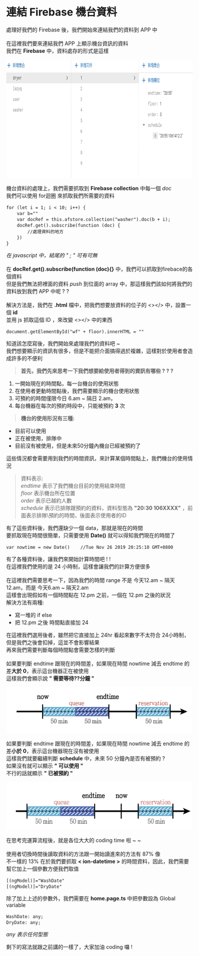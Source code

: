 # 連結 Firebase 機台資料

處理好我們的 Firebase 後，我們開始來連結我們的資料到 APP 中 \
\
在這裡我們要來連結我們 APP 上顯示機台資訊的資料\
我們在 **Firebase** 中，資料處存的形式是這樣

<img src="教程圖片/1575250624152.jpg" width="800px" height="320px">

機台資料的處理上，我們需要抓取到 **Firebase collection** 中每一個 *doc* \
我們可以使用 for迴圈 來抓取我們所需要的資料

    for (let i = 1; i < 10; i++) {
        var b=""
        var docRef = this.afstore.collection("washer").doc(b + i);
        docRef.get().subscribe(function (doc) {
            //處理資料的地方
        })
    }

*在 javascript 中，結尾的 " ; " 可有可無* \
\
在 **docRef.get().subscribe(function (doc){}** 中，我們可以抓取到firebace的各個資料\
但是我們無法把裡面的資料 *push* 到位面的 array 中，那這樣我們該如何將我們的資料放到我們 APP 中呢 ? ? \
\
解決方法是，我們在 **.html** 檔中，把我們想要放資料的位子的 <></> 中，設置一個 **id** \
並用 js 抓取這個 ID ，來改變 <></> 中的東西

    document.getElementById("wf" + floor).innerHTML = ""

知道該怎麼寫後，我們開始來處理我們的資料吧 ~ \
我們想要顯示的資訊有很多，但是不能把介面搞得過於複雜，這樣對於使用者會造成許多的不便利

> **首先，我們先來思考一下我們想要給使用者得到的資訊有哪些 ? ? ?**
1. 一開始現在的時間點，每一台機台的使用狀態
2. 在使用者更動時間點後，我們需要顯示的機台使用狀態
3. 可預約的時間僅限今日 6.am ~ 隔日 2.am，
4. 每台機器在每次的預約時段中，只能被預約 **3** 次

>**機台的使用形況有三種:**
* 目前可以使用
* 正在被使用，排隊中
* 目前沒有被使用，但是未來50分鐘內機台已經被預約了 

這些情況都會需要用到我們的時間資訊，來計算某個時間點上，我們機台的使用情況

>資料表示:\
*endtime* 表示了我們機台目前的使用結束時間\
*floor* 表示機台所在位置\
*order* 表示已越約人數\
*schedule* 表示已排隊跟預約的資料，資料型態為 **"20:30 106XXXX"** ，前面表示排隊\預約的時間，後面表示使用者的ID

有了這些資料後，我們還缺少一個 data，那就是現在的時間\
要抓取現在時間很簡單，只需要使用 **Date()** 就可以得知我們現在的時間了

    var nowtime = new Date()    //Tue Nov 26 2019 20:25:10 GMT+0800

有了各種資料後，讓我們來開始計算時間吧 ! !\
在這裡我們使用的是 24 小時制，這樣會讓我們的計算方便很多\
\
在這裡我們需要思考一下，因為我們的時間 range 不是 今天12.am ~ 隔天12.am，而是 今天6.am ~ 隔天2.am \
這樣會出現假如有一個時間點在 12.pm 之前，一個在 12.pm 之後的狀況\
解決方法有兩種:
* 寫一堆的 if else
* 把 12.pm 之後 時間點直接加 24

在這裡我們選用後者，雖然把它直接加上 24hr 看起來數字不太符合 24小時制，但是我們之後會扣掉，這並不會影響結果\
再來我們需要判斷每個時間點會需要怎樣的判斷\
\
如果要判斷 endtime 跟現在的時間差，如果現在時間 nowtime 減去 endtime 的差**大於 0**，表示這台機器正在被使用\
這樣我們會顯示說 **" 需要等待??分鐘 "**

<img src="教程圖片/1574769743758.jpg" width="750px" height="125px">

如果要判斷 endtime 跟現在的時間差，如果現在時間 nowtime 減去 endtime 的差**小於 0**，表示這台機器現在沒有被使用\
這樣我們就要繼續判斷 **schedule** 中，未來 50 分鐘內是否有被預約 ?\
如果沒有就可以顯示 **" 可以使用 "**\
不行的話就顯示 **" 已被預約 "**

<img src="教程圖片/1574772738022.jpg" width="750px" height="130px">

在思考完運算流程後，就是各位大大的 coding time 啦 ~ ~ \
\
使用者切換時間後讀取資料的方法跟一開始讀進來的方法有 87% 像\
不一樣的 13% 在於我們要抓取 **< ion-datetime >** 的時間資料，因此，我們需要幫它加上一個參數方便我們取值

    [(ngModel)]="WashDate"
    [(ngModel)]="DryDate"
    
除了加上上述的參數外，我們需要在 **home.page.ts** 中把參數設為 Global variable

    WashDate: any;
    DryDate: any;

*any 表示任何型態*

剩下的寫法就跟之前講的一樣了，大家加油 coding 囉 !







